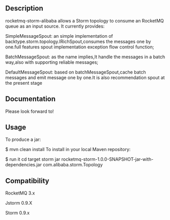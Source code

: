 ## Description

rocketmq-storm-alibaba allows a Storm topology to consume an RocketMQ queue as an input source. It currently provides:

SimpleMessageSpout: an simple implementation of backtype.storm.topology.IRichSpout,consumes the messages one by one.full features spout implementation exception flow control function;

BatchMessageSpout: as the name implies,It handle the messages in a batch way,also with supporting reliable messages;

DefaultMessageSpout: based on batchMessageSpout,cache batch messages and emit message one by one.It is also recommendation spout at the present stage


## Documentation
Please look forward to!

## Usage
To produce a jar:

$ mvn clean install
To install in your local Maven repository:

$ run it
cd target 
storm jar rocketmq-storm-1.0.0-SNAPSHOT-jar-with-dependencies.jar com.alibaba.storm.Topology


## Compatibility
RocketMQ 3.x

Jstorm 0.9.X

Storm 0.9.x
